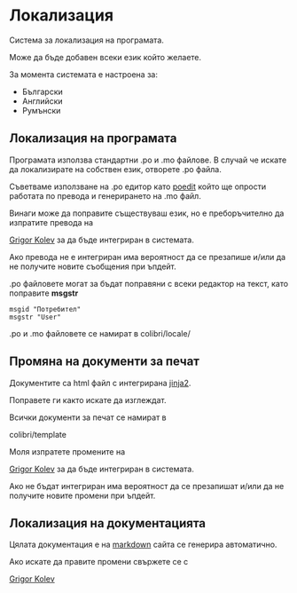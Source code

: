 # Локализация

Система за локализация на програмата.

Може да бъде добавен всеки език който желаете.

За момента системата е настроена за:

* Български
* Английски
* Румънски

## Локализация на програмата

Програмата използва стандартни .po и .mo файлове.
В случай че искате да локализирате на собствен език, отворете .po файла.

Съветваме използване на .po едитор като [poedit](https://poedit.net/) който ще опрости работата по превода
и генерирането на .mo файл.

Винаги може да поправите съществуваш език, но е преборъчително да изпратите превода на

<a href="mailto:grigor.kolev@gmail.com">Grigor Kolev</a> за да бъде интегриран в системата.

Ако превода не е интегриран има вероятност да се презапише и/или да не получите
новите съобщения при ъпдейт.

.po файловете могат за бъдат поправяни с всеки редактор на текст, като поправите __msgstr__

```buildoutcfg
msgid "Потребител"
msgstr "User"
```

.po и .mo файловете се намират в colibri/locale/

## Промяна на документи за печат

Документите са html файл с интегрирана [jinja2](https://jinja.palletsprojects.com/en/2.11.x/templates/).

Поправете ги както искате да изглеждат.

Всички документи за печат се намират в

colibri/template

Моля изпратете промените на

<a href="mailto:grigor.kolev@gmail.com">Grigor Kolev</a> за да бъде интегриран в системата.

Ако не бъдат интегриран има вероятност да се презапишат и/или да не получите
новите промени при ъпдейт.


## Локализация на документацията

Цялата документация е на [markdown](https://www.markdownguide.org/basic-syntax/) сайта се генерира автоматично.

Ако искате да правите промени свържете се с 

<a href="mailto:grigor.kolev@gmail.com">Grigor Kolev</a>